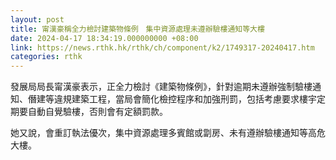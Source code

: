 ```yaml
---
layout: post
title: 甯漢豪稱全力檢討建築物條例　集中資源處理未遵辦驗樓通知等大樓
date: 2024-04-17 18:34:19.000000000 +08:00
link: https://news.rthk.hk/rthk/ch/component/k2/1749317-20240417.htm
categories: rthk
---
```


發展局局長甯漢豪表示，正全力檢討《建築物條例》，針對逾期未遵辦強制驗樓通知、僭建等違規建築工程，當局會簡化檢控程序和加強刑罰，包括考慮要求樓宇定期要自動自覺驗樓，否則會有定額罰款。

她又說，會重訂執法優次，集中資源處理多賓館或劏房、未有遵辦驗樓通知等高危大樓。
